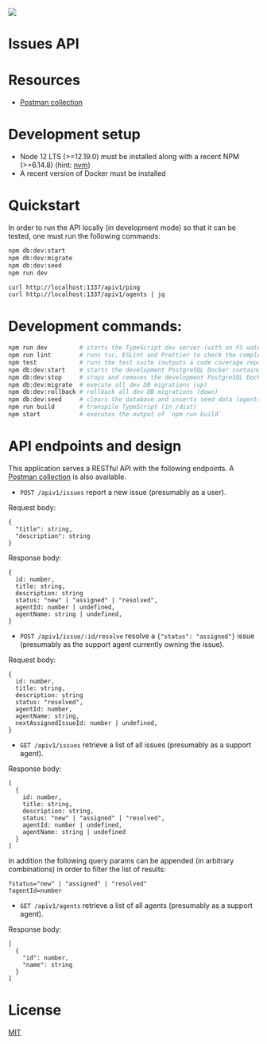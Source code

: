 ![](https://github.com/krasiyan/ryd-issues-api/workflows/ci/badge.svg)

# Issues API

# Resources

- [Postman collection](./ryd-issues-api.postman_collection.json)

# Development setup

- Node 12 LTS (>=12.19.0) must be installed along with a recent NPM (>=6.14.8) (hint: [nvm](https://github.com/nvm-sh/nvm))
- A recent version of Docker must be installed

# Quickstart

In order to run the API locally (in development mode) so that it can be tested, one must run the following commands:

```bash
npm db:dev:start
npm db:dev:migrate
npm db:dev:seed
npm run dev

curl http://localhost:1337/apiv1/ping
curl http://localhost:1337/apiv1/agents | jq
```

# Development commands:

```bash
npm run dev         # starts the TypeScript dev server (with an FS watcher)
npm run lint        # runs tsc, ESLint and Prettier to check the complete codestyle and code formatting
npm test            # runs the test suite (outputs a code coverage report in the CLI and in [./coverage](./coverage))
npm db:dev:start    # starts the development PostgreSQL Docker container and creates the `devuser` + the `ryd_issues` DB
npm db:dev:stop     # stops and removes the development PostgreSQL Docker container
npm db:dev:migrate  # execute all dev DB migrations (up)
npm db:dev:rollback # rollback all dev DB migrations (down)
npm db:dev:seed     # clears the database and inserts seed data (agents)
npm run build       # transpile TypeScript (in /dist)
npm start           # executes the output of `npm run build`
```

# API endpoints and design

This application serves a RESTful API with the following endpoints. A [Postman collection](./ryd-issues-api.postman_collection.json) is also available.

- `POST /apiv1/issues` report a new issue (presumably as a user).

Request body:

```
{
  "title": string,
  "description": string
}
```

Response body:

```
{
  id: number,
  title: string,
  description: string
  status: "new" | "assigned" | "resolved",
  agentId: number | undefined,
  agentName: string | undefined,
}
```

- `POST /apiv1/issue/:id/resolve` resolve a `{"status": "assigned"}` issue (presumably as the support agent currently owning the issue).

Request body:

```
{
  id: number,
  title: string,
  description: string
  status: "resolved",
  agentId: number,
  agentName: string,
  nextAssignedIssueId: number | undefined,
}
```

- `GET /apiv1/issues` retrieve a list of all issues (presumably as a support agent).

Response body:

```
[
  {
    id: number,
    title: string,
    description: string,
    status: "new" | "assigned" | "resolved",
    agentId: number | undefined,
    agentName: string | undefined
  }
]
```

In addition the following query params can be appended (in arbitrary combinations) in order to filter the list of results:

```
?status="new" | "assigned" | "resolved"
?agentId=number
```

- `GET /apiv1/agents` retrieve a list of all agents (presumably as a support agent).

Response body:

```
[
  {
    "id": number,
    "name": string
  }
]
```

# License

[MIT](./LICENSE.md)
